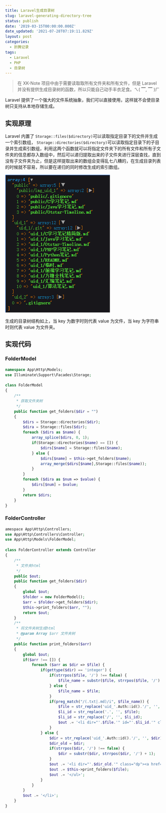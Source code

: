 ```yaml
---
title: Laravel生成目录树
slug: laravel-generating-directory-tree
status: publish
date: '2019-03-15T00:00:00.000Z'
date_updated: '2021-07-28T07:19:11.829Z'
layout: post
categories:
  - 折腾记录
tags:
  - Laravel
  - PHP
  - 目录树
---
```

> 在 XK-Note 项目中由于需要读取取所有文件夹和所有文件，但是 Laravel 并没有提供生成目录树的函数，所以只能自己动手丰衣足食。ㄟ( ▔, ▔ )ㄏ

Laravel 提供了一个强大的文件系统抽象，我们可以直接使用，这样就不会使目录树只支持从本地存储生成。

## 实现原理

Laravel 内置了 `Storage::files($directory)`可以读取指定目录下的文件并生成一个索引数组， `Storage::directories($directory)`可以读取指定目录下的子目录并生成索引数组，利用这两个函数就可以将指定文件夹下的所有文件和所有子文件夹的信息都存入数组中，然后可以递归提取出来的子文件夹进行深层查找，直到没有子文件夹为止，但是这样提取出来的数组会变得乱七八糟的，在生成目录列表的时候就不容易，所以要在递归的同时修改生成的索引数组。

![](f4f040b4-b7a2-44d0-9a12-16d95be754dd.jpg)

生成的目录树结构如上，当 key 为数字时则代表 value 为文件，当 key 为字符串时则代表 value 为文件夹。

## 实现代码

### FolderModel

```php
namespace App\Http\Models;
use Illuminate\Support\Facades\Storage;

class FolderModel
{
    /**
     * 获取文件夹树
     */
    public function get_folders($dir = "")
    {
        $dirs = Storage::directories($dir);
        $dira = Storage::files($dir);
        foreach ($dirs as $name) {
            array_splice($dirs, 0, 1);
            if(Storage::directories($name) == []) {
                $dirs[$name] = Storage::files($name);
            } else {
                $dirs[$name] = $this->get_folders($name);
                array_merge($dirs[$name],Storage::files($name));
            }
        }
        foreach ($dira as $num => $value) {
            $dirs[$num] = $value;
        }
        return $dirs;
    }
}
```

### FolderController

```php
amespace App\Http\Controllers;
use App\Http\Controllers\Controller;
use App\Http\Models\FolderModel;

class FolderController extends Controller
{
    /**
     * 文件夹html
     */
    public $out;
    public function get_folders($dir)
    {
        global $out;
        $folder = new FolderModel();
        $arr = $folder->get_folders($dir);
        $this->print_folders($arr, "");
        return $out;
    }
    /**
     * 将文件夹树生成html
     * @param Array $arr 文件夹树
     */
    public function print_folders($arr)
    {
        global $out;
        if($arr !== []) {
            foreach ($arr as $dir => $file) {
                if(gettype($dir) == 'integer') {
                    if(strrpos($file, '/') !== false) {
                        $file_name = substr($file, strrpos($file, '/') + 1);
                    } else {
                        $file_name = $file;
                    }
                    if(preg_match("/(.txt|.md)/i", $file_name)) {
                        $file = str_replace('uid_'.Auth::id().'/', '', $file);
                        $li_id = str_replace('.', '', $file);
                        $li_id = str_replace('/', '', $li_id);
                        $out .= '<li dir="'.$file.'" id="'.$li_id.'" class="dc"><a href="#"><i class="icon icon-file-text"></i>'.$file_name.'</a></li>';
                    }
                } else {
                    $dir = str_replace('uid_'.Auth::id().'/', '', $dir);
                    $dir_old = $dir;
                    if(strrpos($dir, '/') !== false) {
                        $dir = substr($dir, strrpos($dir, '/') + 1);
                    }
                    $out .= '<li dir="'.$dir_old.'" class="dp"><a href="#"><i class="icon icon-folder-close"></i>'.$dir.'</a><ul>';
                    $out .= $this->print_folders($file);
                    $out .= '</ul>';
                }
            }
        }
        $out .= '</li>';
    }
}
```
